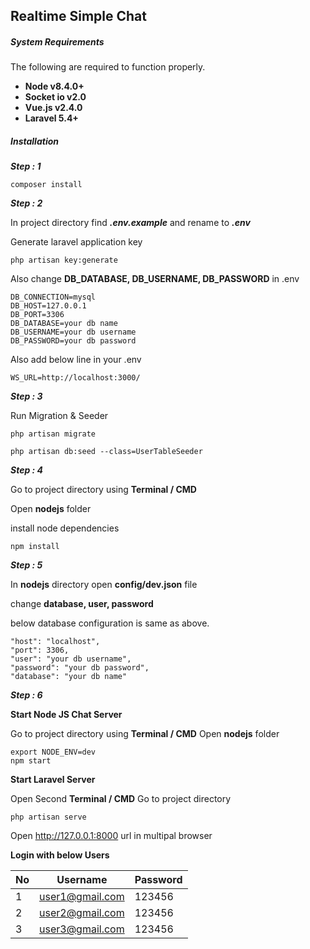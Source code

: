 ## Realtime Simple Chat

##### System Requirements

The following are required to function properly.

- **Node v8.4.0+**
- **Socket io v2.0**
- **Vue.js v2.4.0**
- **Laravel 5.4+**


##### Installation

**_Step : 1_**

```
composer install
```

**_Step : 2_**

In project directory find **_.env.example_** and rename to **_.env_**

Generate laravel application key

```
php artisan key:generate
```

Also change **DB_DATABASE, DB_USERNAME, DB_PASSWORD** in .env

```
DB_CONNECTION=mysql
DB_HOST=127.0.0.1
DB_PORT=3306
DB_DATABASE=your db name
DB_USERNAME=your db username
DB_PASSWORD=your db password
```

Also add below line in your .env

```
WS_URL=http://localhost:3000/
```

**_Step : 3_**

Run Migration & Seeder

```
php artisan migrate

php artisan db:seed --class=UserTableSeeder
```

**_Step : 4_**

Go to project directory using **Terminal / CMD**

Open **nodejs** folder

install node dependencies

```
npm install
```

**_Step : 5_**

In **nodejs** directory open **config/dev.json** file

change **database, user, password**

below database configuration is same as above.

```
"host": "localhost",
"port": 3306,
"user": "your db username",
"password": "your db password",
"database": "your db name"
```

**_Step : 6_**

**Start Node JS Chat Server**

Go to project directory using **Terminal / CMD** Open **nodejs** folder

```
export NODE_ENV=dev
npm start
```

**Start Laravel Server**

Open Second **Terminal / CMD** Go to project directory

```
php artisan serve
```

Open http://127.0.0.1:8000 url in multipal browser


**Login with below Users**

| No  | Username | Password |
| ------------- | ------------- | ------------- |
| 1  | user1@gmail.com  | 123456 |
| 2  | user2@gmail.com  | 123456 |
| 3  | user3@gmail.com  | 123456 |


